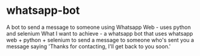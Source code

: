# whatsapp-bot
A bot to send a message to someone using Whatsapp Web - uses python and selenium
What I want to achieve - a whatsapp bot that uses whatsapp web + python + selenium to send a message to someone who's sent you a message
saying 'Thanks for contacting, I'll get back to you soon.'
